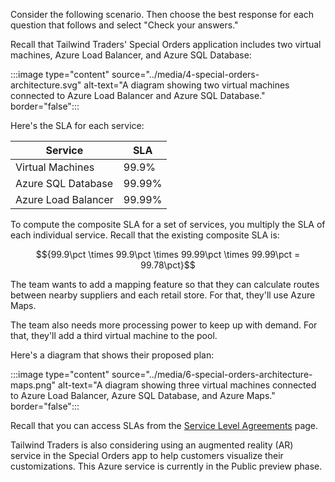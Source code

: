 Consider the following scenario. Then choose the best response for each question that follows and select "Check your answers."

Recall that Tailwind Traders' Special Orders application includes two virtual machines, Azure Load Balancer, and Azure SQL Database:

:::image type="content" source="../media/4-special-orders-architecture.svg" alt-text="A diagram showing two virtual machines connected to Azure Load Balancer and Azure SQL Database." border="false":::

Here's the SLA for each service:

| Service | SLA |
| --- | --- |
| Virtual Machines | 99.9% |
| Azure SQL Database | 99.99% |
| Azure Load Balancer | 99.99% |

To compute the composite SLA for a set of services, you multiply the SLA of each individual service. Recall that the existing composite SLA is:

$${99.9\pct \times 99.9\pct \times 99.99\pct \times 99.99\pct = 99.78\pct}$$

The team wants to add a mapping feature so that they can calculate routes between nearby suppliers and each retail store. For that, they'll use Azure Maps.

The team also needs more processing power to keep up with demand. For that, they'll add a third virtual machine to the pool.

Here's a diagram that shows their proposed plan:

:::image type="content" source="../media/6-special-orders-architecture-maps.png" alt-text="A diagram showing three virtual machines connected to Azure Load Balancer, Azure SQL Database, and Azure Maps." border="false":::

Recall that you can access SLAs from the [Service Level Agreements](https://azure.microsoft.com/support/legal/sla/?azure-portal=true) page.

Tailwind Traders is also considering using an augmented reality (AR) service in the Special Orders app to help customers visualize their customizations. This Azure service is currently in the Public preview phase.
